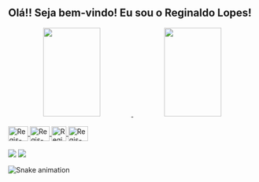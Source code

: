 ## Olá!! Seja bem-vindo! Eu sou o Reginaldo Lopes!

<div align="center">
  <a href="https://github.com/rafaballerini">
  <img height="180em" width="48%" src="https://github-readme-stats.vercel.app/api?username=reginaldoLopesDev&show_icons=true&theme=dracula&include_all_commits=true&count_private=true"/>
  <img height="180em" width="48%" src="https://github-readme-stats.vercel.app/api/top-langs/?username=reginaldoLopesDev&layout=compact&langs_count=7&theme=dracula"/>
    </div>
<div style="display: inline_block"><br>
  <img align="center" alt="Regis-NodeJs" height="30" width="40" src="https://cdn.jsdelivr.net/gh/devicons/devicon/icons/nodejs/nodejs-original.svg" />
  <img align="center" alt="Regis-Js" height="30" width="40" src="https://cdn.jsdelivr.net/gh/devicons/devicon/icons/javascript/javascript-original.svg" />
  <img align="center" alt="Regis-Selenium" height="30" with="40" src="https://cdn.jsdelivr.net/gh/devicons/devicon/icons/selenium/selenium-original.svg" />
  <img align="center" alt="Regis-React" height="30" width="40" src="https://cdn.jsdelivr.net/gh/devicons/devicon/icons/react/react-original.svg" />
</div>
<div><br>
  <a href = "mailto:reginaldo.lopes.dev@gmail.com"><img src="https://img.shields.io/badge/-Gmail-%23333?style=for-the-badge&logo=gmail&logoColor=red" target="_blank"></a>
  <a href="https://www.linkedin.com/in/reginaldosilvalopes/" target="_blank"><img src="https://img.shields.io/badge/-LinkedIn-%230077B5?style=for-the-badge&logo=linkedin&logoColor=white" target="_blank"></a>   
  
  ![Snake animation](https://github.com/reginaldoLopesDev/reginaldoLopesDev/blob/output/github-contribution-grid-snake.svg)
</div>
<!--
- 🔭 I’m currently working on ...
- 🌱 I’m currently learning ...
- 👯 I’m looking to collaborate on ...
- 🤔 I’m looking for help with ...
- 💬 Ask me about ...
- 📫 How to reach me: ...
- 😄 Pronouns: ...
- ⚡ Fun fact: ...
-->
